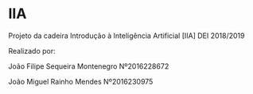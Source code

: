 # IIA
Projeto da cadeira Introdução à Inteligência Artificial [IIA] DEI 2018/2019

Realizado por:

João Filipe Sequeira Montenegro Nº2016228672

João Miguel Rainho Mendes Nº2016230975
